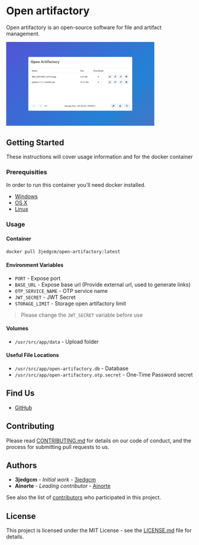 # Open artifactory

Open artifactory is an open-source software for file and artifact management.

<img src="https://raw.githubusercontent.com/3jedgcm/open-artifactory/main/.res/image.png" alt="image" width="400"/>

## Getting Started

These instructions will cover usage information and for the docker container

### Prerequisities

In order to run this container you'll need docker installed.

* [Windows](https://docs.docker.com/windows/started)
* [OS X](https://docs.docker.com/mac/started/)
* [Linux](https://docs.docker.com/linux/started/)

### Usage

#### Container

```shell
docker pull 3jedgcm/open-artifactory:latest
```

#### Environment Variables

* `PORT` - Expose port
* `BASE_URL` - Expose base url (Provide external url, used to generate links)
* `OTP_SERVICE_NAME` - OTP service name
* `JWT_SECRET` - JWT Secret
* `STORAGE_LIMIT` - Storage open artifactory limit

> Please change the `JWT_SECRET` variable before use

#### Volumes

* `/usr/src/app/data` - Upload folder

#### Useful File Locations

* `/usr/src/app/open-artifactory.db` - Database
* `/usr/src/app/open-artifactory.otp.secret` - One-Time Password secret

## Find Us

* [GitHub](https://github.com/3jedgcm/open-artifactory)

## Contributing

Please read [CONTRIBUTING.md](CONTRIBUTING.md) for details on our code of conduct, and the process for submitting pull
requests to us.

## Authors

* **3jedgcm** - *Initial work* - [3jedgcm](https://github.com/3jedgcm)
* **Ainorte** - *Leading contributor* - [Ainorte](https://github.com/Ainorte)

See also the list of [contributors](https://github.com/3jedgcm/open-artifactory/contributors) who
participated in this project.

## License

This project is licensed under the MIT License - see the [LICENSE.md](LICENSE.md) file for details.
